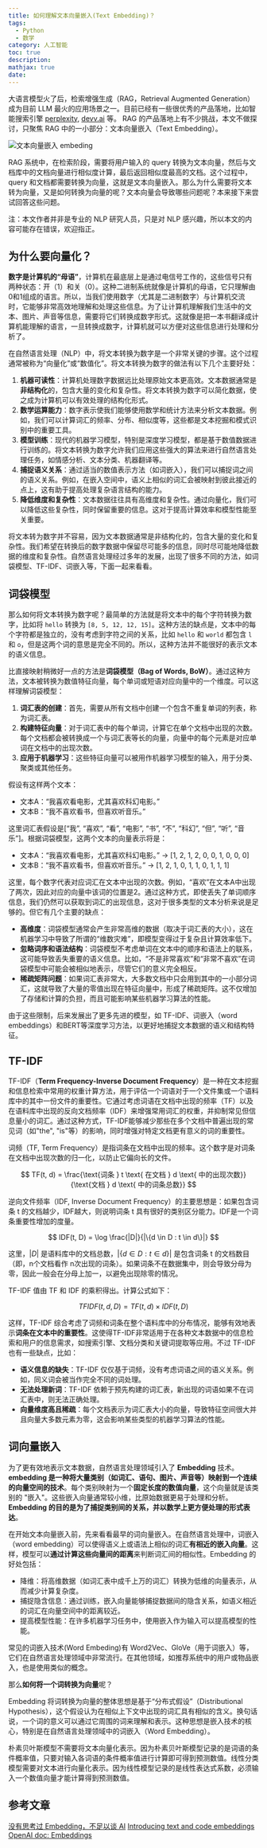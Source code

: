 ```yaml
---
title: 如何理解文本向量嵌入(Text Embedding)？
tags:
  - Python
  - 数学
category: 人工智能
toc: true
description: 
mathjax: true
date: 
---
```


大语言模型火了后，检索增强生成（RAG，Retrieval Augmented Generation）成为目前 LLM 最火的应用场景之一。目前已经有一些很优秀的产品落地，比如智能搜索引擎 [perplexity](https://www.perplexity.ai/), [devv.ai](https://devv.ai/) 等。 RAG 的产品落地上有不少挑战，本文不做探讨，只聚焦 RAG 中的一小部分：文本向量嵌入（Text Embedding）。

![文本向量嵌入 embeding](https://slefboot-1251736664.file.myqcloud.com/20240126_what_is_text_embeding_cover.png)

RAG 系统中，在检索阶段，需要将用户输入的 query 转换为文本向量，然后与文档库中的文档向量进行相似度计算，最后返回相似度最高的文档。这个过程中，query 和文档都需要转换为向量，这就是文本向量嵌入。那么为什么需要将文本转为向量，又是如何转换为向量的呢？文本向量会导致哪些问题呢？本来接下来尝试回答这些问题。

<!-- more -->

注：本文作者并非是专业的 NLP 研究人员，只是对 NLP 感兴趣，所以本文的内容可能存在错误，欢迎指正。

## 为什么要向量化？

**数字是计算机的“母语”**，计算机在最底层上是通过电信号工作的，这些信号只有两种状态：开（1）和关（0）。这种二进制系统就像是计算机的母语，它只理解由0和1组成的语言。所以，当我们使用数字（尤其是二进制数字）与计算机交流时，它能够非常高效地理解和处理这些信息。为了让计算机理解我们生活中的文本、图片、声音等信息，需要将它们转换成数字形式。这就像是把一本书翻译成计算机能理解的语言，一旦转换成数字，计算机就可以方便对这些信息进行处理和分析了。

在自然语言处理（NLP）中，将文本转换为数字是一个非常关键的步骤。这个过程通常被称为“向量化”或“数值化”。将文本转换为数字的做法有以下几个主要好处：

1. **机器可读性**：计算机处理数字数据远比处理原始文本更高效。文本数据通常是**非结构化**的，包含大量的变化和复杂性。将文本转换为数字可以简化数据，使之成为计算机可以有效处理的结构化形式。
2. **数学运算能力**：数字表示使我们能够使用数学和统计方法来分析文本数据。例如，我们可以计算词汇的频率、分布、相似度等，这些都是文本挖掘和模式识别中的重要工具。
3. **模型训练**：现代的机器学习模型，特别是深度学习模型，都是基于数值数据进行训练的。将文本转换为数字允许我们应用这些强大的算法来进行自然语言处理任务，如情感分析、文本分类、机器翻译等。
4. **捕捉语义关系**：通过适当的数值表示方法（如词嵌入），我们可以捕捉词之间的语义关系。例如，在嵌入空间中，语义上相似的词汇会被映射到彼此接近的点上，这有助于提高处理复杂语言结构的能力。
5. **降低维度和复杂性**：文本数据往往具有高维度和复杂性。通过向量化，我们可以降低这些复杂性，同时保留重要的信息。这对于提高计算效率和模型性能至关重要。

将文本转为数字并不容易，因为文本数据通常是非结构化的，包含大量的变化和复杂性。我们希望在转换后的数字数据中保留尽可能多的信息，同时尽可能地降低数据的维度和复杂性。自然语言处理经过多年的发展，出现了很多不同的方法，如词袋模型、TF-IDF、词嵌入等，下面一起来看看。

## 词袋模型

那么如何将文本转换为数字呢？最简单的方法就是将文本中的每个字符转换为数字，比如将 `hello` 转换为 `[8, 5, 12, 12, 15]`。这种方法的缺点是，文本中的每个字符都是独立的，没有考虑到字符之间的关系，比如 `hello` 和 `world` 都包含 `l` 和 `o`，但是这两个词的意思是完全不同的。所以，这种方法并不能很好的表示文本的语义信息。

比直接映射稍微好一点的方法是**词袋模型（Bag of Words, BoW）**。通过这种方法，文本被转换为数值特征向量，每个单词或短语对应向量中的一个维度。可以这样理解词袋模型：

1. **词汇表的创建**：首先，需要从所有文档中创建一个包含不重复单词的列表，称为词汇表。
2. **构建特征向量**：对于词汇表中的每个单词，计算它在单个文档中出现的次数。每个文档都会被转换成一个与词汇表等长的向量，向量中的每个元素是对应单词在文档中的出现次数。
3. **应用于机器学习**：这些特征向量可以被用作机器学习模型的输入，用于分类、聚类或其他任务。

假设有这样两个文本：

- 文本A：“我喜欢看电影，尤其喜欢科幻电影。”
- 文本B：“我不喜欢看书，但喜欢听音乐。”

这里词汇表假设是[“我”, “喜欢”, “看”, “电影”, “书”, “不”, “科幻”, “但”, “听”, “音乐”]。根据词袋模型，这两个文本的向量表示将是：

- 文本A：“我喜欢看电影，尤其喜欢科幻电影。” -> [1, 2, 1, 2, 0, 0, 1, 0, 0, 0]
- 文本B：“我不喜欢看书，但喜欢听音乐。” -> [1, 2, 1, 0, 1, 1, 0, 1, 1, 1]

这里，每个数字代表对应词汇在文本中出现的次数。例如，“喜欢”在文本A中出现了两次，因此对应的向量中该词的位置是2。通过这种方式，即使丢失了单词顺序信息，我们仍然可以获取到词汇的出现信息，这对于很多类型的文本分析来说是足够的。但它有几个主要的缺点：

- **高维度**：词袋模型通常会产生非常高维的数据（取决于词汇表的大小），这在机器学习中导致了所谓的“维数灾难”，即模型变得过于复杂且计算效率低下。
- **忽略词序和语法结构**：词袋模型不考虑单词在文本中的顺序和语法上的联系，这可能导致丢失重要的语义信息。比如，“不是非常喜欢”和“非常不喜欢”在词袋模型中可能会被相似地表示，尽管它们的意义完全相反。
- **稀疏矩阵问题**：如果词汇表非常大，大多数文档中只会用到其中的一小部分词汇，这就导致了大量的零值出现在特征向量中，形成了稀疏矩阵。这不仅增加了存储和计算的负担，而且可能影响某些机器学习算法的性能。

由于这些限制，后来发展出了更多先进的模型，如 TF-IDF、词嵌入（word embeddings）和BERT等深度学习方法，以更好地捕捉文本数据的语义和结构特征。

## TF-IDF 

TF-IDF（**Term Frequency-Inverse Document Frequency**）是一种在文本挖掘和信息检索中常用的权重计算方法，用于评估一个词语对于一个文件集或一个语料库中的其中一份文件的重要性。它通过考虑词语在文档中出现的频率（TF）以及在语料库中出现的反向文档频率（IDF）来增强常用词汇的权重，并抑制常见但信息量小的词汇。通过这种方式，TF-IDF能够减少那些在多个文档中普遍出现的常见词（如"the", "is"等）的影响，同时增强对特定文档更有意义的词的重要性。

词频（TF, Term Frequency）是指词条在文档中出现的频率。这个数字是对词条在文档中出现次数的归一化，以防止它偏向长的文件。

$$
TF(t, d) = \frac{\text{词条 } t \text{ 在文档 } d \text{ 中的出现次数}}{\text{文档 } d \text{ 中的词条总数}}
$$

逆向文件频率（IDF, Inverse Document Frequency）的主要思想是：如果包含词条 t 的文档越少，IDF越大，则说明词条 t 具有很好的类别区分能力。IDF是一个词条重要性增加的度量。

$$
IDF(t, D) = \log \frac{|D|}{|\{d \in D : t \in d\}|}
$$

这里，$|D|$ 是语料库中的文档总数，$|\{d \in D : t \in d\}|$ 是包含词条 t 的文档数目（即，n个文档看作 n次出现的词条）。如果词条不在数据集中，则会导致分母为零，因此一般会在分母上加一，以避免出现除零的情况。

TF-IDF 值由 TF 和 IDF 的乘积得出。计算公式如下：

$$
TFIDF(t, d, D) = TF(t, d) \times IDF(t, D)
$$

这样，TF-IDF 综合考虑了词频和词条在整个语料库中的分布情况，能够有效地表示**词条在文本中的重要性**。这使得TF-IDF非常适用于在各种文本数据中的信息检索和用户的信息需求，如搜索引擎、文档分类和关键词提取等应用。不过 TF-IDF 也有一些缺点，比如：

- **语义信息的缺失**：TF-IDF 仅仅基于词频，没有考虑词语之间的语义关系。例如，同义词会被当作完全不同的词处理。
- **无法处理新词**：TF-IDF 依赖于预先构建的词汇表，新出现的词语如果不在词汇表中，则无法正确处理。
- **向量维度高且稀疏**：每个文档表示为词汇表大小的向量，导致特征空间很大并且向量大多数元素为零，这会影响某些类型的机器学习算法的性能。

## 词向量嵌入

为了更有效地表示文本数据，自然语言处理领域引入了 **Embedding** 技术。**embedding 是一种将大量类别（如词汇、语句、图片、声音等）映射到一个连续的向量空间的技术**。每个类别映射为一个**固定长度的数值向量**，这个向量就是该类别的 "嵌入"。这些嵌入向量通常较小维，比原始数据更易于处理和分析。**Embedding 的目的是为了捕捉类别间的关系，并以数学上更方便处理的形式表达**。

在开始文本向量嵌入前，先来看看最早的词向量嵌入。在自然语言处理中，词嵌入（word embedding）可以使得语义上或语法上相似的词汇**有相近的嵌入向量**。这样，模型可以**通过计算这些向量间的距离**来判断词汇间的相似性。Embedding 的好处包括：

- 降维：将高维数据（如词汇表中成千上万的词汇）转换为低维的向量表示，从而减少计算复杂度。
- 捕捉隐含信息：通过训练，嵌入向量能够捕捉数据间的隐含关系，如语义相近的词汇在向量空间中的距离较近。
- 提高模型性能：在许多机器学习任务中，使用嵌入作为输入可以提高模型的性能。

常见的词嵌入技术(Word Embeding)有 Word2Vec、GloVe（用于词嵌入）等，它们在自然语言处理领域中非常流行。在其他领域，如推荐系统中的用户或物品嵌入，也是使用类似的概念。

那么**如何将一个词转换为向量**呢？

Embedding 将词转换为向量的整体思想是基于“分布式假设”（Distributional Hypothesis），这个假设认为在相似上下文中出现的词汇具有相似的含义。换句话说，一个词的意义可以通过它周围的词来理解和表示。这种思想是嵌入技术的核心，特别是在自然语言处理领域中的词嵌入（Word Embedding）。

朴素贝叶斯模型不需要将文本向量化表示。因为朴素贝叶斯模型记录的是词语的条件概率值，只要对输入各词语的条件概率值进行计算即可得到预测数值。线性分类模型需要对文本进行向量化表示。因为线性模型记录的是线性表达式系数，必须输入一个数值向量才能计算得到预测数值。



## 参考文章

[没有思考过 Embedding，不足以谈 AI](https://zhuanlan.zhihu.com/p/643560252)
[Introducing text and code embeddings](https://openai.com/blog/introducing-text-and-code-embeddings)
[OpenAI doc: Embeddings](https://platform.openai.com/docs/guides/embeddings)